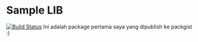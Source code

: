 Sample LIB
=====================
[![Build Status](https://travis-ci.com/efhal/sample-lib.svg?branch=master)](https://travis-ci.com/efhal/sample-lib)
Ini adalah package pertama saya yang dipublish ke packgist :)